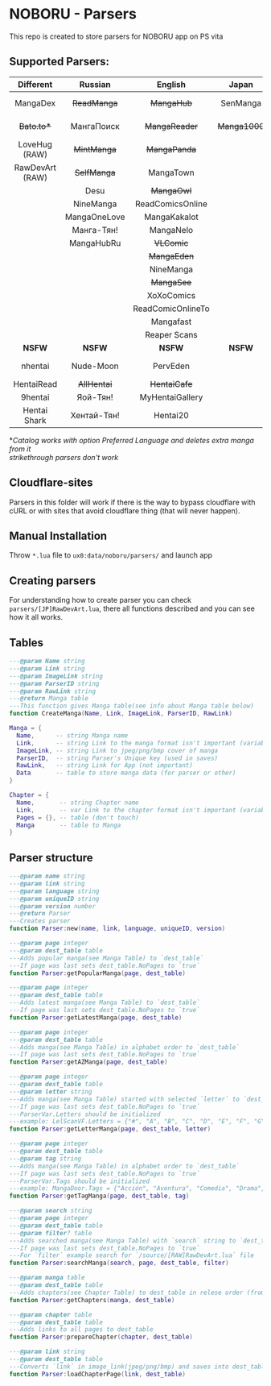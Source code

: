 # NOBORU - Parsers
This repo is created to store parsers for NOBORU app on PS vita
## Supported Parsers: 
|    Different    |    Russian    |      English      |     Japan     |      Spanish       |    Portuguese    |      French       |     Turkish     |    Italian    | Vietnamese |    Polish     |   German   |  Brazil   | Indonesian |   Korean   |      Thai      |
| :-------------: | :-----------: | :---------------: | :-----------: | :----------------: | :--------------: | :---------------: | :-------------: | :-----------: | :--------: | :-----------: | :--------: | :-------: | :--------: | :--------: | :------------: |
|    MangaDex     | ~~ReadManga~~ |   ~~MangaHub~~    |   SenManga    |      LeoManga      |    Animaregia    |   ~~LelScanVF~~   | ~~Mabushimajo~~ | ~~MangaEden~~ |  TruyenQQ  | Phoenix-Scans | NineManga  | NineManga |  Komikid   | manatoki95 |   NiceOppai    |
|  ~~Bato.to*~~   |  МангаПоиск   |  ~~MangaReader~~  | ~~Manga1000~~ |      InManga       |   UnionMangas    |      ScanFR       |     Puzzmos     |   NineManga   |            |               | Wie Manga! |           |            |            |    Oremanga    |
|  LoveHug (RAW)  | ~~MintManga~~ |  ~~MangaPanda~~   |               |    ~~Submanga~~    | ~~GoldenMangas~~ |     NineManga     |   ~~MangaTR~~   |               |            |               |            |           |            |            | CartoonClub-TH |
| RawDevArt (RAW) | ~~SelfManga~~ |     MangaTown     |               |     NineManga      |     BRMangas     |                   |    SeriManga    |               |            |               |            |           |            |            |                |
|                 |     Desu      |   ~~MangaOwl~~    |               |    HeavenManga     |                  |                   |   MangaDenizi   |               |            |               |            |           |            |            |                |
|                 |   NineManga   | ReadComicsOnline  |               | ~~TumangaOnline~~  |                  |                   |                 |               |            |               |            |           |            |            |                |
|                 | MangaOneLove  |   MangaKakalot    |               |   ~~MangaDoor~~    |                  |                   |                 |               |            |               |            |           |            |            |                |
|                 |  Манга-Тян!   |     MangaNelo     |               |    MangaLibros     |                  |                   |                 |               |            |               |            |           |            |            |                |
|                 |  MangaHubRu   |    ~~VLComic~~    |               |                    |                  |                   |                 |               |            |               |            |           |            |            |                |
|                 |               |   ~~MangaEden~~   |               |                    |                  |                   |                 |               |            |               |            |           |            |            |                |
|                 |               |     NineManga     |               |                    |                  |                   |                 |               |            |               |            |           |            |            |                |
|                 |               |   ~~MangaSee~~    |               |                    |                  |                   |                 |               |            |               |            |           |            |            |                |
|                 |               |    XoXoComics     |               |                    |                  |                   |                 |               |            |               |            |           |            |            |                |
|                 |               | ReadComicOnlineTo |               |                    |                  |                   |                 |               |            |               |            |           |            |            |                |
|                 |               |     Mangafast     |               |                    |                  |                   |                 |               |            |               |            |           |            |            |                |
|                 |               |   Reaper Scans    |               |                    |                  |                   |                 |               |            |               |            |           |            |            |                |
|    **NSFW**     |   **NSFW**    |     **NSFW**      |   **NSFW**    |      **NSFW**      |     **NSFW**     |     **NSFW**      |    **NSFW**     |   **NSFW**    |  **NSFW**  |   **NSFW**    |  **NSFW**  | **NSFW**  |  **NSFW**  |  **NSFW**  |    **NSFW**    |
|     nhentai     |   Nude-Moon   |     PervEden      |               |    DoujinHentai    |                  | Histoire d'Hentai |                 |   PervEden    |            |               |            |           |            |            |                |
|   HentaiRead    | ~~AllHentai~~ |  ~~HentaiCafe~~   |               | VerComicsPorno.xxx |                  |                   |                 |               |            |               |            |           |            |            |                |
|     9hentai     |   Яой-Тян!    |  MyHentaiGallery  |               |                    |                  |                   |                 |               |            |               |            |           |            |            |                |
|  Hentai Shark   |  Хентай-Тян!  |     Hentai20      |               |                    |                  |                   |                 |               |            |               |            |           |            |            |                |

**Catalog works with option Preferred Language and deletes extra manga from it*<br>
*strikethrough parsers don't work*

## Cloudflare-sites
  Parsers in this folder will work if there is the way to bypass cloudflare with cURL or with sites that avoid cloudflare thing (that will never happen).

## Manual Installation
  Throw `*.lua` file to `ux0:data/noboru/parsers/` and launch app

## Creating parsers
  For understanding how to create parser you can check `parsers/[JP]RawDevArt.lua`, there all functions described and you can see how it all works.

## Tables
  ```Lua
  ---@param Name string
  ---@param Link string
  ---@param ImageLink string
  ---@param ParserID string
  ---@param RawLink string
  ---@return Manga table
  ---This function gives Manga table(see info about Manga table below)
  function CreateManga(Name, Link, ImageLink, ParserID, RawLink)

  Manga = {
	Name,      -- string Manga name
	Link,      -- string Link to the manga format isn't important (variable for parser)
	ImageLink, -- string Link to jpeg/png/bmp cover of manga
	ParserID,  -- string Parser's Unique key (used in saves)
	RawLink,   -- string Link for App (not important)
	Data       -- table to store manga data (for parser or other) 
  }
  
  Chapter = {
	Name,       -- string Chapter name
	Link,       -- var Link to the chapter format isn't important (variable for parser)
	Pages = {}, -- table (don't touch)
	Manga       -- table to Manga
  }
  ```
## Parser structure
  ```Lua
  ---@param name string
  ---@param link string
  ---@param language string
  ---@param uniqueID string
  ---@param version number
  ---@return Parser
  ---Creates parser
  function Parser:new(name, link, language, uniqueID, version)
  
  ---@param page integer
  ---@param dest_table table
  ---Adds popular manga(see Manga Table) to `dest_table`
  ---If page was last sets dest_table.NoPages to `true`
  function Parser:getPopularManga(page, dest_table)
  
  ---@param page integer
  ---@param dest_table table
  ---Adds latest manga(see Manga Table) to `dest_table`
  ---If page was last sets dest_table.NoPages to `true`
  function Parser:getLatestManga(page, dest_table)
  
  ---@param page integer
  ---@param dest_table table
  ---Adds manga(see Manga Table) in alphabet order to `dest_table`
  ---If page was last sets dest_table.NoPages to `true`
  function Parser:getAZManga(page, dest_table)

  ---@param page integer
  ---@param dest_table table
  ---@param letter string
  ---Adds manga(see Manga Table) started with selected `letter` to `dest_table`
  ---If page was last sets dest_table.NoPages to `true`
  ---ParserVar.Letters should be initialized
  ---example: LelScanVF.Letters = {"#", "A", "B", "C", "D", "E", "F", "G", "H", "I", "J", "K", "L", "M", "N", "O", "P", "Q", "R", "S", "T", "U", "V", "W", "X", "Y", "Z"}
  function Parser:getLetterManga(page, dest_table, letter)

  ---@param page integer
  ---@param dest_table table
  ---@param tag string
  ---Adds manga(see Manga Table) in alphabet order to `dest_table`
  ---If page was last sets dest_table.NoPages to `true`
  ---ParserVar.Tags should be initialized
  ---example: MangaDoor.Tags = {"Acción", "Aventura", "Comedia", "Drama", "Ecchi", "Fantasía", "Gender Bender", "Harem", "Histórico", "Horror", "Josei", "Artes Marciales", "Maduro", "Mecha", "Misterio", "One Shot", "Psicológico", "Romance", "Escolar", "Ciencia Ficción", "Seinen", "Shoujo", "Shoujo Ai", "Shounen", "Shounen Ai", "Recuentos de la vida", "Deportes", "Supernatural", "Tragedia", "Yaoi", "Yuri", "Demonios", "Juegos", "Policial", "Militar", "Thriller", "Autos", "Música", "Vampiros", "Magia", "Samurai", "Boys love", "Hentai"}
  function Parser:getTagManga(page, dest_table, tag)

  ---@param search string
  ---@param page integer
  ---@param dest_table table
  ---@param filter? table
  ---Adds searched manga(see Manga Table) with `search` string to `dest_table`
  ---If page was last sets dest_table.NoPages to `true`
  ---For `filter` example search for `/source/[RAW]RawDevArt.lua` file
  function Parser:searchManga(search, page, dest_table, filter)
  
  ---@param manga table
  ---@param dest_table table
  ---Adds chapters(see Chapter Table) to dest_table in relese order (from 1st chapter to nth)
  function Parser:getChapters(manga, dest_table)
  
  ---@param chapter table
  ---@param dest_table table
  ---Adds links to all pages to dest_table
  function Parser:prepareChapter(chapter, dest_table)
  
  ---@param link string
  ---@param dest_table table
  ---Converts `link` in image_link(jpeg/png/bmp) and saves into dest_table.Link
  function Parser:loadChapterPage(link, dest_table)
 
  ```
